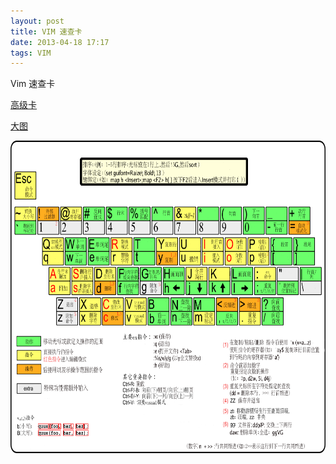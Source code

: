 ```yaml
---
layout: post
title: VIM 速查卡
date: 2013-04-18 17:17
tags: VIM 
---
```


Vim 速查卡

<!--break-->

[高级卡](/images/vim_pro.png)

[大图](/images/vim_go.png)

<img src="/images/vim_go.png"  alt="速查卡" height="500" width="640"/>
